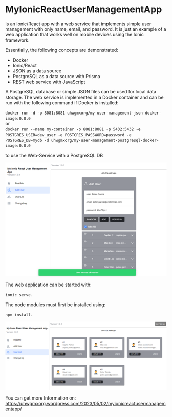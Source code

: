 # MyIonicReactUserManagementApp
is an Ionic/React app with a web service that implements simple user management with only name, email, and password. It is just an example of a web application that works well on mobile devices using the Ionic framework.

Essentially, the following concepts are demonstrated:

- Docker
- Ionic/React
- JSON as a data source
- PostgreSQL as a data source with Prisma
- REST web service with JavaScript

A PostgreSQL database or simple JSON files can be used for local data storage. The web service is implemented in a Docker container and can be run with the following command if Docker is installed:

`docker run -d -p 8081:8081 uhwgmxorg/my-user-management-json-docker-image:0.0.0`<br/>
or<br/>
`docker run --name my-container -p 8081:8081 -p 5432:5432 -e POSTGRES_USER=dev_user -e POSTGRES_PASSWORD=password -e POSTGRES_DB=mydb -d uhwgmxorg/my-user-management-postgresql-docker-image:0.0.0`

to use the Web-Service with a PostgreSQL DB

![img](https://github.com/uhwgmxorg/MyIonicReactUserManagementApp.node/blob/master/Doc/95_1.png)

The web application can be started with: 

`ionic serve`. 

The node modules must first be installed using: 

`npm install`.

![img](https://github.com/uhwgmxorg/MyIonicReactUserManagementApp.node/blob/master/Doc/95_2.png)

You can get more Information on: https://uhwgmxorg.wordpress.com/2023/05/02/myionicreactusermanagementapp/
